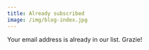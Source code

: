 ```yaml
---
title: Already subscribed
image: /img/blog-index.jpg
---
```


Your email address is already in our list. Grazie!
